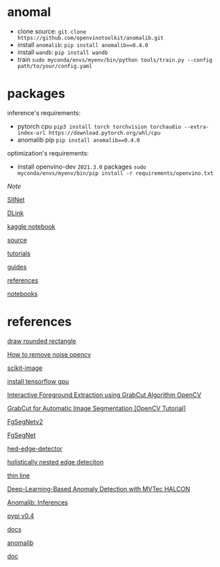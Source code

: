 # anomal
- clone source: `git clone https://github.com/openvinotoolkit/anomalib.git`
- install `anomalib`: `pip install anomalib==0.4.0`
- install `wandb`: `pip install wandb`
- train `sudo myconda/envs/myenv/bin/python tools/train.py --config path/to/your/config.yaml`
# packages
inference's requirements:
- pytorch cpu `pip3 install torch torchvision torchaudio --extra-index-url https://download.pytorch.org/whl/cpu`
- anomalib pip `pip install anomalib==0.4.0`

optimization's requirements:
- install openvino-dev `2021.3.0` packages `sudo myconda/envs/myenv/bin/pip install -r requirements/openvino.txt`

*Note*

[SIINet](https://github.com/ErenTuring/SIINet)

[DLink](https://github.com/zlckanata/DeepGlobe-Road-Extraction-Challenge)

[kaggle notebook](https://www.kaggle.com/code/ipythonx/mvtec-ad-anomaly-detection-with-anomalib-library)

[source](https://github.com/openvinotoolkit/anomalib/tree/main/anomalib)

[tutorials](https://openvinotoolkit.github.io/anomalib/tutorials/index.html)

[guides](https://openvinotoolkit.github.io/anomalib/how_to_guides/index.html)

[references](https://openvinotoolkit.github.io/anomalib/reference_guide/index.html)

[notebooks](https://github.com/openvinotoolkit/anomalib/tree/main/notebooks)

# references

[draw rounded rectangle](https://stackoverflow.com/questions/18973103/how-to-draw-a-rounded-rectangle-rectangle-with-rounded-corners-with-opencv)

[How to remove noise opencv](https://stackoverflow.com/questions/62042172/how-to-remove-noise-in-image-opencv-python)

[scikit-image](https://scikit-image.org/docs/stable/auto_examples/applications/plot_morphology.html)

[install tensorflow gpu](https://www.tensorflow.org/install/pip)

[Interactive Foreground Extraction using GrabCut Algorithm OpenCV](https://theailearner.com/2020/12/03/interactive-foreground-extraction-using-grabcut-algorithm-opencv/)

[GrabCut for Automatic Image Segmentation [OpenCV Tutorial]](https://www.sicara.fr/blog-technique/grabcut-for-automatic-image-segmentation-opencv-tutorial)

[FgSegNetv2](https://github.com/lim-anggun/FgSegNet_v2)

[FgSegNet](https://github.com/lim-anggun/FgSegNet)

[hed-edge-detector](https://github.com/ashukid/hed-edge-detector)

[holistically nested edge deteciton](https://www.geeksforgeeks.org/holistically-nested-edge-detection-with-opencv-and-deep-learning/)

[thin line](https://answers.opencv.org/question/163561/looking-for-a-thinningskeletonizing-algorithm-with-opencv-in-python/)

[Deep-Learning-Based Anomaly Detection with MVTec HALCON](https://www.youtube.com/watch?v=NI6ITCGMhjI)

[Anomalib: Inferences](https://www.youtube.com/watch?v=9KvIS4XgRtg&t=2s)

[pypi v0.4](https://pypi.org/project/anomalib/0.4.0rc2/)

[docs](https://github.com/openvinotoolkit/anomalib/tree/main/docs)

[anomalib](https://github.com/openvinotoolkit/anomalib)

[doc](https://openvinotoolkit.github.io/anomalib/)